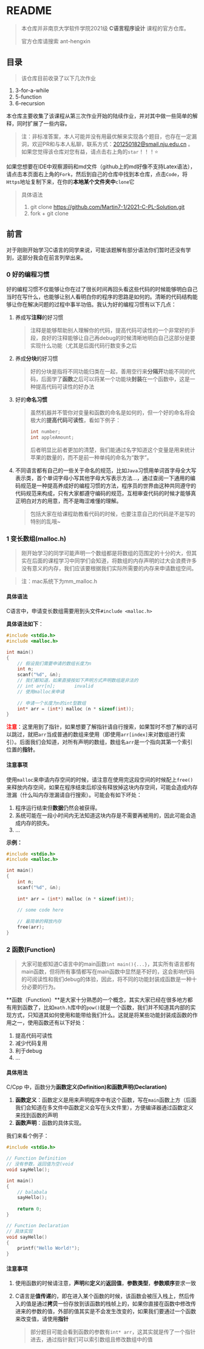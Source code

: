 # README

> 本仓库并非南京大学软件学院2021级 **C语言程序设计** 课程的官方仓库。
>
> 官方仓库请搜索 ant-hengxin



## 目录

> 该仓库目前收录了以下几次作业

1. 3-for-a-while
2. 5-function
3. 6-recursion



本仓库主要收集了该课程从第三次作业开始的陆续作业，并对其中做一些简单的解释，同时扩展了一些内容。

> 注：非标准答案，本人可能并没有用最优解来实现各个题目，也存在一定漏洞，欢迎PR和与本人私聊，联系方式：201250182@smail.nju.edu.cn 。如果您觉得该仓库对您有益，请点击右上角的`star`！！！:star:



如果您想要在IDE中观察源码和md文件（github上的md好像不支持Latex语法），请点击本页面右上角的`Fork`，然后到自己的仓库中找到本仓库，点击`Code`，将`Https`地址复制下来，在你的**本地某个文件夹中**`clone`它

> 具体语法
>
> 1. git clone https://github.com/Martin7-1/2021-C-PL-Solution.git
> 2. fork + git clone



## 前言

对于刚刚开始学习C语言的同学来说，可能该题解有部分语法你们暂时还没有学到，这部分我会在前言列举出来。



### 0 好的编程习惯

好的编程习惯不仅能够让你在过了很长时间再回头看这些代码的时候能够明白自己当时在写什么，也能够让别人看明白你的程序的思路是如何的。清晰的代码结构能够让你在解决问题的过程中事半功倍。我认为好的编程习惯有以下几点：

1. 养成写**注释**的好习惯

	> 注释是能够帮助别人理解你的代码，提高代码可读性的一个非常好的手段，良好的注释能够让自己再debug的时候清晰地明白自己这部分是要实现什么功能（尤其是后面代码行数变多之后

2. 养成**分块**的好习惯

	> 好的分块是指将不同功能归类在一起，善用空行来**分隔开**功能不同的代码，后面学了**函数**之后可以将某一个功能块**封装**在一个函数中，这是一种提高代码可读性的好办法

3. 好的**命名习惯**

	> 虽然机器并不管你对变量和函数的命名是如何的，但一个好的命名将会极大的**提高代码可读性**，看如下例子：
	>
	> ```c
	> int number;
	> int appleAmount;
	> ```
	>
	> 后者明显比前者更加的清楚，我们能通过名字知道这个变量是用来统计苹果的数量的，而不是前一种单纯的命名为“数字”。

4. 不同语言都有自己的一些关于命名的规范，比如`Java`习惯用单词首字母全大写表示类，首个单词字母小写其他字母大写表示方法...，通过查阅一下通用的编码规范是一种提高养成好的编程习惯的方法，程序员的世界由这种共同遵守的代码规范来构成，只有大家都遵守编码的规范，互相审查代码的时候才能够真正明白对方的用意，而不是晦涩难懂的理解。

	> 包括大家在给课程助教看代码的时候，也要注意自己的代码是不是写的特别的乱哦~



### 1 变长数组(malloc.h)

> 刚开始学习的同学可能声明一个数组都是将数组的范围定的十分的大，但其实在后面的课程学习中同学们会知道，将数组的内存声明的过大会浪费许多没有意义的内存，我们应该要根据我们实际所需要的内存来申请数组空间。

> 注：mac系统下为mm_malloc.h

#### 具体语法

C语言中，申请变长数组需要用到头文件`#include <malloc.h>`

**具体语法如下**：

```c
#include <stdio.h>
#include <malloc.h>

int main() 
{
    // 假设我们需要申请的数组长度为n
    int n;
    scanf("%d", &n);
    // 我们都知道，如果直接按如下声明方式声明数组是非法的
    // int arr[n];       invalid
    // 使用malloc来申请
    
    // 申请一个长度为n的int型数组
    int* arr = (int*) malloc (n * sizeof(int));
}
```

<span style = 'color: red'>**注意**</span>：这里用到了指针，如果想要了解指针请自行搜索，如果暂时不想了解的话可以跳过，就把`arr`当成普通的数组来使用（即使用`arr[index]`来对数组进行索引）。后面我们会知道，对所有声明的数组，数组名`arr`是一个指向其第一个索引位置的**指针**。

#### 注意事项

使用`malloc`来申请内存空间的时候，请注意在使用完这段空间的时候配上`free()`来释放内存空间，如果在程序结束后却没有释放掉这块内存空间，可能会造成内存泄漏（什么叫内存泄漏请自行搜索）。可能会有如下坏处：

1. 程序运行结束但**数据**仍然会被获得。
2. 系统可能在一段小时间内无法知道这块内存是不需要再被用的，因此可能会造成内存的损失。
3. $\dots$

**示例：**

```c
#include <stdio.h>
#include <malloc.h>

int main()
{
    int n;
    scanf("%d", &n);
    
    int* arr = (int*) malloc (n * sizeof(int));
    
    // some code here
    
    // 最简单的释放内存
    free(arr);
}
```



### 2 函数(Function)

> 大家可能都知道C语言中的main函数`int main(){...}`，其实所有语言都有main函数，但将所有事情都写在main函数中显然是不好的，这会影响代码的可阅读性和我们debug的体验，因此，将不同的功能封装成函数是一种十分必要的行为。

**函数（Function）**是大家十分熟悉的一个概念，其实大家已经在很多地方都有用到函数了，比如`math.h`库中的`pow()`就是一个函数，我们并不知道其内部的实现方式，只知道其如何使用和能带给我们什么。这就是将某些功能封装成函数的作用之一，使用函数还有以下好处：

1. 提高代码可读性
2. 减少代码复用
3. 利于debug
4. $\dots$

#### 具体用法

C/Cpp 中，函数分为**函数定义(Definition)**和**函数声明(Declaration)**

1. **函数定义**：函数定义是用来声明程序中有这个函数，写在`main`函数上方（后面我们会知道在多文件中函数定义会写在头文件里），方便编译器通过函数定义来找到函数的声明
2. **函数声明**：函数的具体实现。

我们来看个例子：

```c
#include <stdio.h>

// Function Definition
// 没有参数，返回值为空(void
void sayHello();

int main()
{
    // balabala
    sayHello();
    
    return 0;
}

// Function Declaration
// 具体实现
void sayHello()
{
    printf("Hello World!");
}
```

#### 注意事项

1. 使用函数的时候请注意，**声明**和**定义**的**返回值**，**参数类型**，**参数顺序**要求一致

2. C语言是**值传递**的，即在进入某个函数的时候，该函数会被压入栈上，然后传入的值是通过**拷贝**一份存放到该函数的栈帧上的，如果你直接在函数中修改传进来的参数的值，外部的值其实是不会发生改变的，如果我们要通过一个函数来改变值，请使用**指针**

	> 部分题目可能会看到函数的参数有`int* arr`，这其实就是传了一个指针进去，通过指针我们可以索引数组且修改数组中的值